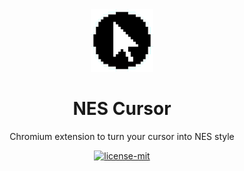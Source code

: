 <div align="center">
    <img height="100" src="./icons/icon-128.png" alt="Cursor Highlighter" />    
    <h1>NES Cursor</h1>
    <p>Chromium extension to turn your cursor into NES style</p>
    <a href="./license.md">
        <img src="https://img.shields.io/badge/License-MIT-yellow.svg" alt="license-mit" />
    </a>
</div>
